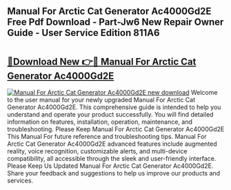 ## Manual For Arctic Cat Generator Ac4000Gd2E Free Pdf Download - Part-Jw6 New Repair Owner Guide - User Service Edition 811A6

# <h2><a href="http://bc56042.oget.top/?id=Manual+For+Arctic+Cat+Generator+Ac4000Gd2E">🔗Download New 👉🔴 Manual For Arctic Cat Generator Ac4000Gd2E</a></h2>

[![Manual For Arctic Cat Generator Ac4000Gd2E new download](https://i.imgur.com/5g1atiW.png)](http://bc56042.oget.top/?id=Manual+For+Arctic+Cat+Generator+Ac4000Gd2E)
Welcome to the user manual for your newly upgraded Manual For Arctic Cat Generator Ac4000Gd2E. This comprehensive guide is intended to help you understand and operate your product successfully. You will find detailed information on features, installation, operation, maintenance, and troubleshooting. Please Keep Manual For Arctic Cat Generator Ac4000Gd2E This Manual For future reference and troubleshooting tips. Manual For Arctic Cat Generator Ac4000Gd2E advanced features include augmented reality, voice recognition, customizable alerts, and multi-device compatibility, all accessible through the sleek and user-friendly interface. Please Keep Us Updated Manual For Arctic Cat Generator Ac4000Gd2E. Share your feedback and suggestions to help us improve our products and services.
